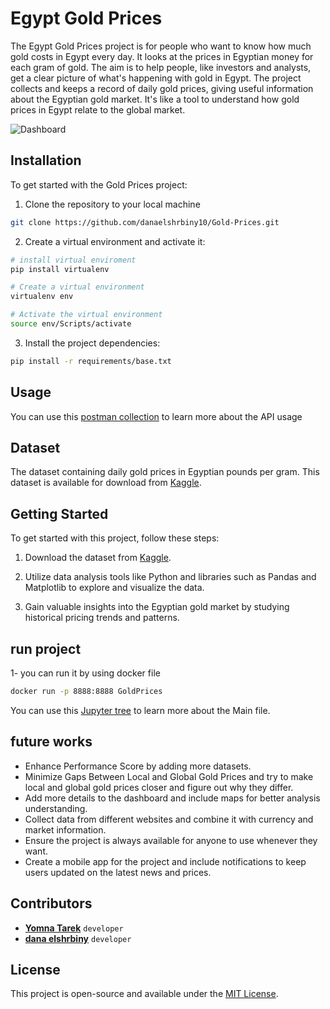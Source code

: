 # Egypt Gold Prices

The Egypt Gold Prices project is for people who want to know how much gold costs in Egypt every day. It looks at the prices in Egyptian money for each gram of gold. The aim is to help people, like investors and analysts, get a clear picture of what's happening with gold in Egypt. The project collects and keeps a record of daily gold prices, giving useful information about the Egyptian gold market. It's like a tool to understand how gold prices in Egypt relate to the global market.

![Dashboard](https://github.com/danaelshrbiny10/Gold-Prices/assets/54659424/7d5d3f58-d6fe-4b74-a61e-66ea9192c2af)


## Installation

To get started with the Gold Prices project:

1. Clone the repository to your local machine

```bash
git clone https://github.com/danaelshrbiny10/Gold-Prices.git
```

2. Create a virtual environment and activate it:

```bash
# install virtual enviroment
pip install virtualenv

# Create a virtual environment
virtualenv env

# Activate the virtual environment
source env/Scripts/activate
```

3. Install the project dependencies:

```bash
pip install -r requirements/base.txt
```

## Usage

You can use this [postman collection](https://www.postman.com/restless-space-444311/workspace/gold-prices/collection/13841690-e8e26385-362b-44e2-a0dd-68fa09c66b68?action=share&creator=13841690) to learn more about the API usage

## Dataset

The dataset containing daily gold prices in Egyptian pounds per gram. This dataset is available for download from [Kaggle](https://www.kaggle.com/datasets/mohamedmagdy11/egypt-gold-prices-daily-updated/).

## Getting Started

To get started with this project, follow these steps:

1. Download the dataset from [Kaggle](https://www.kaggle.com/datasets/mohamedmagdy11/egypt-gold-prices-daily-updated/).

2. Utilize data analysis tools like Python and libraries such as Pandas and Matplotlib to explore and visualize the data.

3. Gain valuable insights into the Egyptian gold market by studying historical pricing trends and patterns.

## run project

1- you can run it by using docker file

```bash
docker run -p 8888:8888 GoldPrices
```

You can use this [Jupyter tree](http://127.0.0.1:8888/tree) to learn more about the Main file.

## future works
- Enhance Performance Score by adding more datasets.
- Minimize Gaps Between Local and Global Gold Prices and try to make local and global gold prices closer and figure out why they differ.
- Add more details to the dashboard and include maps for better analysis understanding.
- Collect data from different websites and combine it with currency and market information.
- Ensure the project is always available for anyone to use whenever they want.
- Create a mobile app for the project and include notifications to keep users updated on the latest news and prices.

## Contributors

- [**Yomna Tarek**](https://github.com/Yomnaelfiky4) `developer`
- [**dana elshrbiny**](https://github.com/danaelshrbiny10) `developer`

## License

This project is open-source and available under the [MIT License](LICENSE).
